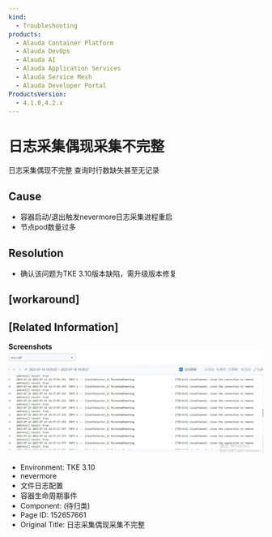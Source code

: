 ```yaml
---
kind:
  - Troubleshooting
products:
  - Alauda Container Platform
  - Alauda DevOps
  - Alauda AI
  - Alauda Application Services
  - Alauda Service Mesh
  - Alauda Developer Portal
ProductsVersion:
  - 4.1.0,4.2.x
---
```

<!-- A type of document that involves encountering a fault, diagnosing it, performing root cause analysis, and providing solutions. -->

# 日志采集偶现采集不完整

日志采集偶现不完整 查询时行数缺失甚至无记录

## Cause
- 容器启动/退出触发nevermore日志采集进程重启
- 节点pod数量过多

## Resolution
- 确认该问题为TKE 3.10版本缺陷，需升级版本修复

## [workaround]

## [Related Information]
**Screenshots**
![](assets/ri-zhi-cai-ji-ou-xian-cai-ji-bu-wan-zheng/image2023-7-18_16-22-29.png)
- Environment: TKE 3.10
- nevermore
- 文件日志配置
- 容器生命周期事件
- Component: (待归类)
- Page ID: 152657661
- Original Title: 日志采集偶现采集不完整
